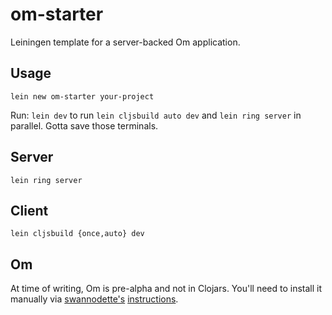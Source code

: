 om-starter
==========

Leiningen template for a server-backed Om application.

## Usage

`lein new om-starter your-project`

Run: `lein dev` to run `lein cljsbuild auto dev` and `lein ring server` in
parallel. Gotta save those terminals.

## Server

`lein ring server`

## Client

`lein cljsbuild {once,auto} dev`

## Om

At time of writing, Om is pre-alpha and not in Clojars. You'll need to
install it manually via [swannodette's](https://github.com/swannodette) [instructions](https://github.com/swannodette/om#using-it).
